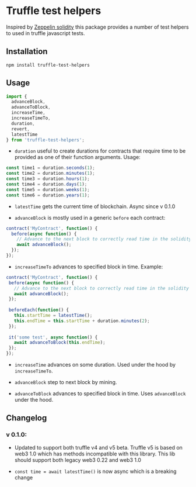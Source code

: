 # Truffle test helpers

Inspired by [Zeppelin solidity](https://github.com/OpenZeppelin/zeppelin-solidity/) this package provides a number of test helpers to used in truffle javascript tests.

## Installation
```
npm install truffle-test-helpers
```

## Usage

```js
import {
  advanceBlock,
  advanceToBlock,
  increaseTime,
  increaseTimeTo,
  duration,
  revert,
  latestTime
} from 'truffle-test-helpers';
```

- `duration` useful to create durations for contracts that require time to be provided as one of their function arguments. Usage:

```js
const time1 = duration.seconds(1);
const time2 = duration.minutes(1);
const time3 = duration.hours(1);
const time4 = duration.days(1);
const time5 = duration.weeks(1);
const time6 = duration.years(1); 
```

- `latestTime` gets the current time of blockchain. Async since v 0.1.0

- `advanceBlock` is mostly used in a generic `before` each contract:

```js
contract('MyContract', function() {
  before(async function() {
    // Advance to the next block to correctly read time in the solidity "now" function interpreted by ganache
    await advanceBlock();
  });
});
```

- `increaseTimeTo` advances to specified block in time. Example:
                   
```js
contract('MyContract', function() {
 before(async function() {
   // Advance to the next block to correctly read time in the solidity "now" function interpreted by ganache
   await advanceBlock();
 });
 
 beforeEach(function() {
   this.startTime = latestTime();
   this.endTime = this.startTime + duration.minutes(2);
 });
 
 it('some test', async function() {
   await advanceToBlock(this.endTime);
 });
});
```

- `increaseTime` advances on some duration. Used under the hood by `increaseTimeTo`.

- `advanceBlock` step to next block by mining.

- `advanceToBlock` advances to specified block in time. Uses `advanceBlock` under the hood. 

## Changelog

### v 0.1.0:
- Updated to support both truffle v4 and v5 beta. Truffle v5 is based on web3 1.0 which has methods incompatible with this library. This lib should support both legacy web3 0.22 and web3 1.0

- `const time = await latestTime()` is now async which is a breaking change